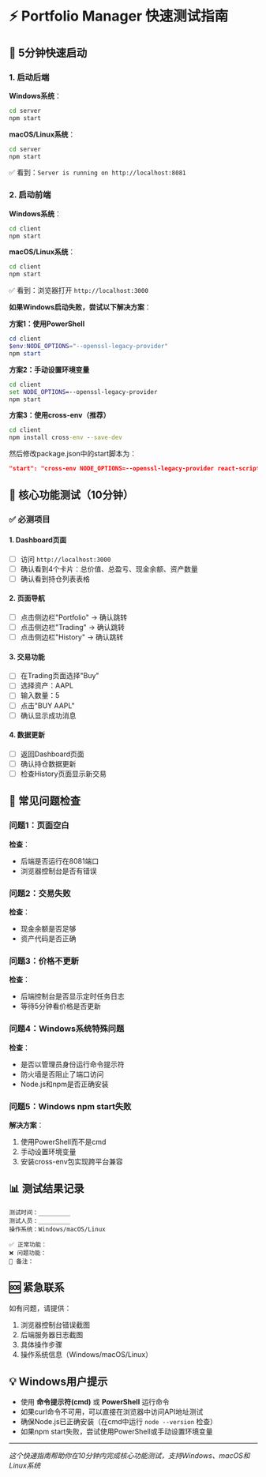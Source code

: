 # ⚡ Portfolio Manager 快速测试指南

## 🚀 5分钟快速启动

### 1. 启动后端

**Windows系统**：
```cmd
cd server
npm start
```

**macOS/Linux系统**：
```bash
cd server
npm start
```

✅ 看到：`Server is running on http://localhost:8081`

### 2. 启动前端

**Windows系统**：
```cmd
cd client  
npm start
```

**macOS/Linux系统**：
```bash
cd client  
npm start
```

✅ 看到：浏览器打开 `http://localhost:3000`

**如果Windows启动失败，尝试以下解决方案**：

**方案1：使用PowerShell**
```powershell
cd client
$env:NODE_OPTIONS="--openssl-legacy-provider"
npm start
```

**方案2：手动设置环境变量**
```cmd
cd client
set NODE_OPTIONS=--openssl-legacy-provider
npm start
```

**方案3：使用cross-env（推荐）**
```cmd
cd client
npm install cross-env --save-dev
```
然后修改package.json中的start脚本为：
```json
"start": "cross-env NODE_OPTIONS=--openssl-legacy-provider react-scripts start"
```

## 🎯 核心功能测试（10分钟）

### ✅ 必测项目

#### 1. Dashboard页面
- [ ] 访问 `http://localhost:3000`
- [ ] 确认看到4个卡片：总价值、总盈亏、现金余额、资产数量
- [ ] 确认看到持仓列表表格

#### 2. 页面导航
- [ ] 点击侧边栏"Portfolio" → 确认跳转
- [ ] 点击侧边栏"Trading" → 确认跳转  
- [ ] 点击侧边栏"History" → 确认跳转

#### 3. 交易功能
- [ ] 在Trading页面选择"Buy"
- [ ] 选择资产：AAPL
- [ ] 输入数量：5
- [ ] 点击"BUY AAPL"
- [ ] 确认显示成功消息

#### 4. 数据更新
- [ ] 返回Dashboard页面
- [ ] 确认持仓数据更新
- [ ] 检查History页面显示新交易

## 🐛 常见问题检查

### 问题1：页面空白
**检查**：
- 后端是否运行在8081端口
- 浏览器控制台是否有错误

### 问题2：交易失败  
**检查**：
- 现金余额是否足够
- 资产代码是否正确

### 问题3：价格不更新
**检查**：
- 后端控制台是否显示定时任务日志
- 等待5分钟看价格是否更新

### 问题4：Windows系统特殊问题
**检查**：
- 是否以管理员身份运行命令提示符
- 防火墙是否阻止了端口访问
- Node.js和npm是否正确安装

### 问题5：Windows npm start失败
**解决方案**：
1. 使用PowerShell而不是cmd
2. 手动设置环境变量
3. 安装cross-env包实现跨平台兼容

## 📊 测试结果记录

```
测试时间：_________
测试人员：_________
操作系统：Windows/macOS/Linux

✅ 正常功能：
❌ 问题功能：
📝 备注：
```

## 🆘 紧急联系

如有问题，请提供：
1. 浏览器控制台错误截图
2. 后端服务器日志截图
3. 具体操作步骤
4. 操作系统信息（Windows/macOS/Linux）

## 💡 Windows用户提示

- 使用 **命令提示符(cmd)** 或 **PowerShell** 运行命令
- 如果curl命令不可用，可以直接在浏览器中访问API地址测试
- 确保Node.js已正确安装（在cmd中运行 `node --version` 检查）
- 如果npm start失败，尝试使用PowerShell或手动设置环境变量

---

*这个快速指南帮助你在10分钟内完成核心功能测试，支持Windows、macOS和Linux系统* 
